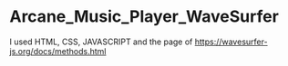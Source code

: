 # Arcane_Music_Player_WaveSurfer
I used HTML, CSS, JAVASCRIPT and the page of https://wavesurfer-js.org/docs/methods.html
